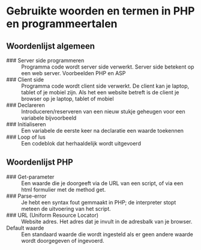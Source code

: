 # Gebruikte woorden en termen in PHP en programmeertalen

## Woordenlijst algemeen

<dl>
  <dt>### Server side programmeren</dt>
  <dd>Programma code wordt server side verwerkt. Server side betekent op een web server. Voorbeelden PHP en ASP</dd>
  <dt>### Client side </dt>
  <dd>Programma code wordt client side verwerkt. De client kan je laptop, tablet of je mobiel zijn. Als het een website betreft is de client je browser op je laptop, tablet of mobiel</dd>
  <dt>### Declareren</dt>
  <dd>Introduceren/reserveren van een nieuw stukje geheugen voor een variabele bijvoorbeeld</dd>
  <dt>### Initialiseren</dt>
  <dd>Een variabele de eerste keer na declaratie een waarde toekennen</dd>  
  <dt>### Loop of lus</dt>
  <dd>Een codeblok dat herhaaldelijk wordt uitgevoerd</dd>
</dl>

## Woordenlijst PHP

<dl>
  <dt>### Get-parameter</dt>
  <dd>Een waarde die je doorgeeft via de URL van een script, of via een html formulier met de method get.</dd>
  <dt>### Parse-error</dt>
  <dd>Je hebt een syntax fout gemmaakt in PHP; de interpreter stopt meteen de uitvoering van het script.</dd>
  <dt>### URL (Uniform Resource Locator)</dt>
  <dd>Website adres. Het adres dat je invult in de adresbalk van je browser.</dd>
  <dt>Default waarde</dt>
  <dd>Een standaard waarde die wordt ingesteld als er geen andere waarde wordt doorgegeven  of ingevoerd.</dd>

</dl>
 